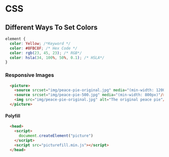 # CSS

## Different Ways To Set Colors

```CSS
element {
  color: Yellow; /*Keyword */
  color: #8FBC8F; /* Hex Code */
  color: rgb(23, 45, 23); /* RGB*/
  color: hsla(34, 100%, 50%, 0.1); /* HSLA*/
}
```

### Responsive Images

```HTML
  <picture>
    <source srcset="img/peace-pie-original.jpg" media="(min-width: 1200px)"/>
    <source srcset="img/peace-pie-500.jpg" media="(min-width: 800px)"/>
    <img src="img/peace-pie-original.jpg" alt="The original peace pie"/>
  </picture>
```

#### Polyfill

```HTML
  <head>
    <script>
      document.createElement("picture")
    </script>
    <script src="picturefill.min.js"></script>
  </head>
```